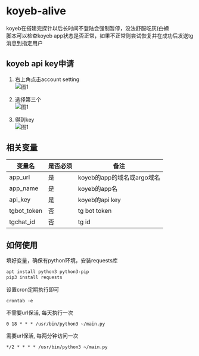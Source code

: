 # koyeb-alive
koyeb在搭建完探针以后长时间不登陆会强制暂停，没法舒服吃灰(~~白嫖~~  <br>
脚本可以检查koyeb app状态是否正常，如果不正常则尝试恢复并在成功后发送tg消息到指定用户

## koyeb api key申请
1. 右上角点击account setting <br>
![图1](https://raw.githubusercontent.com/zhuifan1/koyeb-alive/main/pic/1.png)

2. 选择第三个 <br>
![图1](https://raw.githubusercontent.com/zhuifan1/koyeb-alive/main/pic/2.png)

3. 得到key <br>
![图1](https://raw.githubusercontent.com/zhuifan1/koyeb-alive/main/pic/3.png)

## 相关变量
  | 变量名        | 是否必须  | 备注 |
  | ------------ | ------   | ---- |
  | app_url             | 是 | koyeb的app的域名或argo域名 |
  | app_name             | 是 | koyeb的app名 |
  | api_key         | 是 | koyeb的api key |
  | tgbot_token           | 否 | tg bot token |
  | tgchat_id              | 否 | tg id |

## 如何使用
填好变量，确保有python环境，安装requests库
```bash
apt install python3 python3-pip
pip3 install requests
```
设置cron定期执行即可
```
crontab -e
```
不需要url保活, 每天执行一次
```
0 18 * * * /usr/bin/python3 ~/main.py
```
需要url保活, 每两分钟访问一次
```
*/2 * * * * /usr/bin/python3 ~/main.py
```
